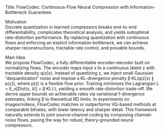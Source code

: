 Title: FlowCodec: Continuous-Flow Neural Compression with Information-Bottleneck Guarantees

Motivation  
Discrete quantization in learned compressors breaks end-to-end differentiability, complicates theoretical analysis, and yields suboptimal rate-distortion performance. By replacing quantization with continuous flows and enforcing an explicit information bottleneck, we can achieve sharper reconstructions, tractable rate control, and provable bounds.

Main Idea  
We propose FlowCodec, a fully differentiable encoder–decoder built on normalizing flows. The encoder maps input x to a continuous latent z with tractable density q(z|x). Instead of quantizing z, we inject small Gaussian “dequantization” noise and impose a KL-divergence penalty β·KL(q(z|x) ∥ p(z)), where p(z) is a flexible flow prior. Training minimizes the Lagrangian L = E_x[Dist(x, x̂)] + β·KL(·), yielding a smooth rate-distortion trade-off. We derive upper bounds on achievable rates via variational f-divergence estimates, linking β to theoretical RD limits. In experiments on images/videos, FlowCodec matches or outperforms VQ-based methods at comparable bitrates, with lower latency and sharper detail. This framework naturally extends to joint source–channel coding by composing channel-noise flows, paving the way for robust, theory-grounded neural compressors.